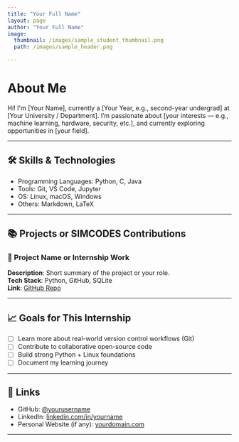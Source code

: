 ```yaml
---
title: "Your Full Name"
layout: page
author: "Your Full Name"
image:
  thumbnail: /images/sample_student_thumbnail.png
  path: /images/sample_header.png

---
```


# About Me

Hi! I'm [Your Name], currently a [Your Year, e.g., second-year undergrad] at [Your University / Department]. I’m passionate about [your interests — e.g., machine learning, hardware, security, etc.], and currently exploring opportunities in [your field].

---

## 🛠 Skills & Technologies

- Programming Languages: Python, C, Java
- Tools: Git, VS Code, Jupyter
- OS: Linux, macOS, Windows
- Others: Markdown, LaTeX

---

## 📚 Projects or SIMCODES Contributions

### 📌 Project Name or Internship Work
**Description**: Short summary of the project or your role.  
**Tech Stack**: Python, GitHub, SQLite  
**Link**: [GitHub Repo](https://github.com/yourusername/project)

---

## 📈 Goals for This Internship
- [ ] Learn more about real-world version control workflows (Git)
- [ ] Contribute to collaborative open-source code
- [ ] Build strong Python + Linux foundations
- [ ] Document my learning journey

---

## 🔗 Links

- GitHub: [@yourusername](https://github.com/yourusername)
- LinkedIn: [linkedin.com/in/yourname](https://linkedin.com/in/yourname)
- Personal Website (if any): [yourdomain.com](https://yourdomain.com)

---
